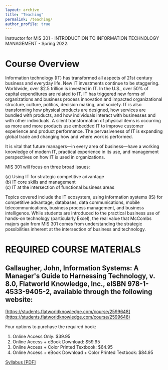 ```yaml
---
layout: archive
title: "Teaching"
permalink: /teaching/
author_profile: true
---
```



Instructor for MIS 301 - INTRODUCTION TO INFORMATION TECHNOLOGY MANAGEMENT - Spring 2022. 

# Course Overview 
Information technology (IT) has transformed all aspects of 21st century business and everyday 
life. New IT investments continue to be staggering. Worldwide, over $2.5 trillion is invested in 
IT. In the U.S., over 50% of capital expenditures are related to IT. IT has triggered new forms of 
organizations and business process innovation and impacted organizational structure, culture, 
politics, decision making, and society. IT is also transforming how physical products are 
designed, how services are bundled with products, and how individuals interact with businesses 
and with other individuals. A silent transformation of physical items is occurring as more and 
more products use embedded IT to improve customer experience and product performance. The 
pervasiveness of IT is expanding global trade and changing how and where work is performed.   
  
It is vital that future managers—in every area of business—have a working knowledge of 
modern IT, practical experience in its use, and management perspectives on how IT is used in 
organizations. 

MIS 301 will focus on three broad issues:  
 
(a) Using IT for strategic competitive advantage  
(b) IT core skills and management  
(c) IT at the intersection of functional business areas 
 
Topics covered include the IT ecosystem, using information systems (IS) for competitive 
advantage, databases, data communications, mobile telecommunications, business process 
management, and business intelligence. While students are introduced to the practical business 
use of hands-on technology (particularly Excel), the real value that McCombs majors gain from 
MIS 301 comes from understanding the strategic possibilities inherent at the intersection of 
business and technology.   

# REQUIRED COURSE MATERIALS   
  
## Gallaugher, John, Information Systems: A Manager's Guide to Harnessing Technology, v. 8.0, Flatworld Knowledge, Inc., eISBN 978-1-4533-9405-2, available through the following website: 

[https://students.flatworldknowledge.com/course/2599648](https://students.flatworldknowledge.com/course/2599648)
 
Four options to purchase the required book:  
1. Online Access Only:  $39.95  
2. Online Access + eBook Download:  $59.95  
3. Online Access + Color Printed Textbook:  $64.95  
4. Online Access + eBook Download + Color Printed Textbook:  $84.95 

[Syllabus [PDF]](https://github.com/ruijiang81/ruijiang81.github.io/raw/master/files/teaching/syllabus_MIS301_ruijiang_SP22.pdf)

